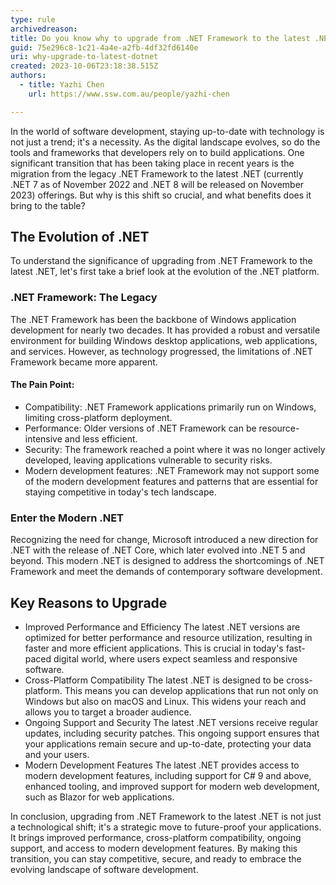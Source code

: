 ```yaml
---
type: rule
archivedreason: 
title: Do you know why to upgrade from .NET Framework to the latest .NET?
guid: 75e296c8-1c21-4a4e-a2fb-4df32fd6140e
uri: why-upgrade-to-latest-dotnet
created: 2023-10-06T23:18:38.515Z
authors:
  - title: Yazhi Chen
    url: https://www.ssw.com.au/people/yazhi-chen

---
```

In the world of software development, staying up-to-date with technology is not just a trend; it's a necessity. As the digital landscape evolves, so do the tools and frameworks that developers rely on to build applications. One significant transition that has been taking place in recent years is the migration from the legacy .NET Framework to the latest .NET (currently .NET 7 as of November 2022 and .NET 8 will be released on November 2023) offerings. But why is this shift so crucial, and what benefits does it bring to the table?
<!--endintro-->

## The Evolution of .NET
To understand the significance of upgrading from .NET Framework to the latest .NET, let's first take a brief look at the evolution of the .NET platform.

### .NET Framework: The Legacy

The .NET Framework has been the backbone of Windows application development for nearly two decades. It has provided a robust and versatile environment for building Windows desktop applications, web applications, and services. However, as technology progressed, the limitations of .NET Framework became more apparent.

#### The Pain Point:

* Compatibility: .NET Framework applications primarily run on Windows, limiting cross-platform deployment.
* Performance: Older versions of .NET Framework can be resource-intensive and less efficient.
* Security: The framework reached a point where it was no longer actively developed, leaving applications vulnerable to security risks.
* Modern development features: .NET Framework may not support some of the modern development features and patterns that are essential for staying competitive in today's tech landscape.

### Enter the Modern .NET
Recognizing the need for change, Microsoft introduced a new direction for .NET with the release of .NET Core, which later evolved into .NET 5 and beyond. This modern .NET is designed to address the shortcomings of .NET Framework and meet the demands of contemporary software development.

## Key Reasons to Upgrade

* Improved Performance and Efficiency
The latest .NET versions are optimized for better performance and resource utilization, resulting in faster and more efficient applications. This is crucial in today's fast-paced digital world, where users expect seamless and responsive software.
* Cross-Platform Compatibility
The latest .NET is designed to be cross-platform. This means you can develop applications that run not only on Windows but also on macOS and Linux. This widens your reach and allows you to target a broader audience.
* Ongoing Support and Security
The latest .NET versions receive regular updates, including security patches. This ongoing support ensures that your applications remain secure and up-to-date, protecting your data and your users.
* Modern Development Features
The latest .NET provides access to modern development features, including support for C# 9 and above, enhanced tooling, and improved support for modern web development, such as Blazor for web applications.

In conclusion, upgrading from .NET Framework to the latest .NET is not just a technological shift; it's a strategic move to future-proof your applications. It brings improved performance, cross-platform compatibility, ongoing support, and access to modern development features. By making this transition, you can stay competitive, secure, and ready to embrace the evolving landscape of software development.





